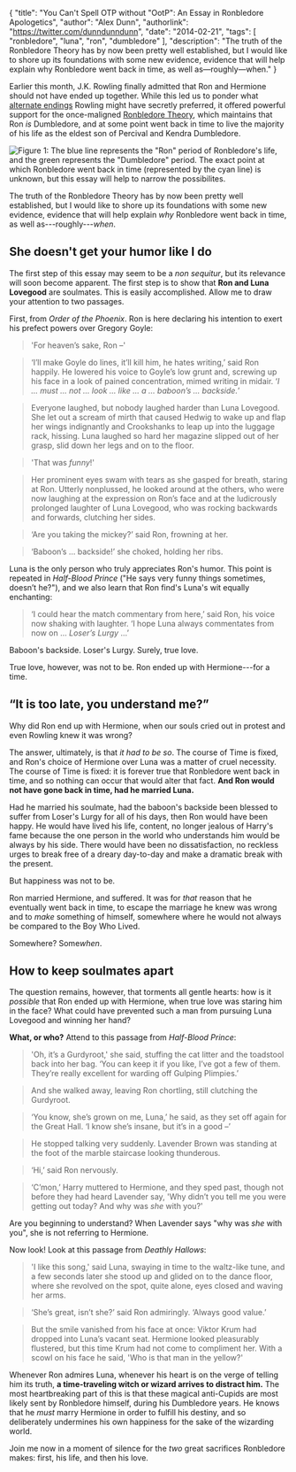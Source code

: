 {
	"title": "You Can't Spell OTP without \"OotP\": An Essay in Ronbledore Apologetics",
	"author": "Alex Dunn",
	"authorlink": "https://twitter.com/dunndunndunn",
	"date": "2014-02-21",
	"tags": [
		"ronbledore",
		"luna",
		"ron",
		"dumbledore"
		],
	"description": "The truth of the Ronbledore Theory has by now been pretty well established, but I would like to shore up its foundations with some new evidence, evidence that will help explain why Ronbledore went back in time, as well as—roughly—when."
}

Earlier this month, J.K. Rowling finally admitted that Ron and
Hermione should not have ended up together.  While this led us to
ponder what
[alternate endings](https://twitter.com/dunndunndunn/status/429878749941596161)
Rowling might have secretly preferred, it offered powerful support for
the once-maligned
[Ronbledore Theory](http://the-toast.net/2014/02/03/regret-pairing-ron-hermione-together-ron-time-traveling-dumbledore-jk-rowling-admits/),
which maintains that Ron *is* Dumbledore, and at some point went back
in time to live the majority of his life as the eldest son of Percival
and Kendra Dumbledore.

![*Figure 1: The blue line represents the "Ron" period of Ronbledore's life, and the green represents the "Dumbledore" period.  The exact point at which Ronbledore went back in time (represented by the cyan line) is unknown, but this essay will help to narrow the possibilites.*](/img/time.jpg
 "Figure illustrating the Ronbledore theory")

The truth of the Ronbledore Theory has by now been pretty well
established, but I would like to shore up its foundations with some
new evidence, evidence that will help explain *why* Ronbledore went
back in time, as well as---roughly---*when*.

## She doesn't get your humor like I do

The first step of this essay may seem to be a *non sequitur*, but its
relevance will soon become apparent.  The first step is to show that
**Ron and Luna Lovegood** are soulmates.  This is easily accomplished.
Allow me to draw your attention to two passages.

First, from *Order of the Phoenix*.  Ron is here declaring his
intention to exert his prefect powers over Gregory Goyle:

> 'For heaven’s sake, Ron –'

> ‘I’ll make Goyle do lines, it’ll kill him, he hates writing,’ said
> Ron happily. He lowered his voice to Goyle’s low grunt and, screwing
> up his face in a look of pained concentration, mimed writing in
> midair. ‘*I … must … not … look … like … a … baboon’s … backside.*’

> Everyone laughed, but nobody laughed harder than Luna Lovegood. She
> let out a scream of mirth that caused Hedwig to wake up and flap her
> wings indignantly and Crookshanks to leap up into the luggage rack,
> hissing. Luna laughed so hard her magazine slipped out of her grasp,
> slid down her legs and on to the floor.

> 'That was *funny*!'

> Her prominent eyes swam with tears as she gasped for breath, staring
> at Ron. Utterly nonplussed, he looked around at the others, who were
> now laughing at the expression on Ron’s face and at the ludicrously
> prolonged laughter of Luna Lovegood, who was rocking backwards and
> forwards, clutching her sides.

> ‘Are you taking the mickey?’ said Ron, frowning at her.

> ‘Baboon’s … backside!’ she choked, holding her ribs.

Luna is the only person who truly appreciates Ron's humor.  This point
is repeated in *Half-Blood Prince* ("He says very funny things
sometimes, doesn’t he?"), and we also learn that Ron find's Luna's wit
equally enchanting:

> ‘I could hear the match commentary from here,’ said Ron, his voice
> now shaking with laughter. ‘I hope Luna always commentates from now
> on … *Loser’s Lurgy* …’

Baboon's backside.  Loser's Lurgy.  Surely, true love.

True love, however, was not to be.  Ron ended up with Hermione---for a
time.

## “It is too late, you understand me?”

Why did Ron end up with Hermione, when our souls cried out in protest
and even Rowling knew it was wrong?

The answer, ultimately, is that *it had to be so*.  The course of Time
is fixed, and Ron's choice of Hermione over Luna was a matter of cruel
necessity.  The course of Time is fixed: it is forever true that
Ronbledore went back in time, and so nothing can occur that would
alter that fact.  **And Ron would not have gone back in time,
had he married Luna.**

Had he married his soulmate, had the baboon's backside been blessed to
suffer from Loser's Lurgy for all of his days, then Ron would have
been happy.  He would have lived his life, content, no longer jealous
of Harry's fame because the one person in the world who understands
him would be always by his side.  There would have been no dissatisfaction,
no reckless urges to break free of a dreary day-to-day and make a
dramatic break with the present.

But happiness was not to be.

Ron married Hermione, and suffered.  It was for *that* reason that he
eventually went back in time, to escape the marriage he knew was wrong
and to *make* something of himself, somewhere where he would not
always be compared to the Boy Who Lived.

Somewhere?  Some*when*.

## How to keep soulmates apart

The question remains, however, that torments all gentle hearts: how is
it *possible* that Ron ended up with Hermione, when true love was
staring him in the face?  What could have prevented such a man from
pursuing Luna Lovegood and winning her hand?

**What, or who?**  Attend to this passage from *Half-Blood Prince*:

> 'Oh, it’s a Gurdyroot,' she said, stuffing the cat litter and the
> toadstool back into her bag. ‘You can keep it if you like, I’ve got
> a few of them. They’re really excellent for warding off Gulping
> Plimpies.’

> And she walked away, leaving Ron chortling, still clutching the
> Gurdyroot.

> ‘You know, she’s grown on me, Luna,’ he said, as they set off again
> for the Great Hall. ‘I know she’s insane, but it’s in a good –’

> He stopped talking very suddenly. Lavender Brown was standing at the
> foot of the marble staircase looking thunderous.

> ‘Hi,’ said Ron nervously.

> ‘C’mon,’ Harry muttered to Hermione, and they sped past, though not
> before they had heard Lavender say, 'Why didn’t you tell me you were
> getting out today? And why was *she* with you?'

Are you beginning to understand?  When Lavender says "why was *she*
with you", she is not referring to Hermione.

Now look!  Look at this passage from *Deathly Hallows*:

> 'I like this song,' said Luna, swaying in time to the waltz-like
> tune, and a few seconds later she stood up and glided on to the
> dance floor, where she revolved on the spot, quite alone, eyes
> closed and waving her arms.

> ‘She’s great, isn’t she?’ said Ron admiringly. ‘Always good value.’

> But the smile vanished from his face at once: Viktor Krum had
> dropped into Luna’s vacant seat. Hermione looked pleasurably
> flustered, but this time Krum had not come to compliment her. With a
> scowl on his face he said, 'Who is that man in the yellow?'

Whenever Ron admires Luna, whenever his heart is on the verge of
telling him its truth, **a time-traveling witch or wizard arrives to
distract him.**  The most heartbreaking part of this is that these
magical anti-Cupids are most likely sent by Ronbledore himself, during
his Dumbledore years.  He knows that he *must* marry Hermione in order
to fulfill his destiny, and so deliberately undermines his own
happiness for the sake of the wizarding world.

Join me now in a moment of silence for the *two* great sacrifices
Ronbledore makes: first, his life, and then his love.
